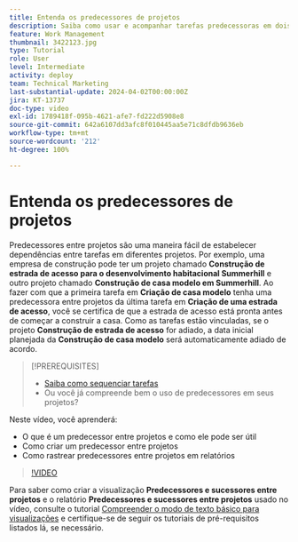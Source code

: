```yaml
---
title: Entenda os predecessores de projetos
description: Saiba como usar e acompanhar tarefas predecessoras em dois ou mais projetos.
feature: Work Management
thumbnail: 3422123.jpg
type: Tutorial
role: User
level: Intermediate
activity: deploy
team: Technical Marketing
last-substantial-update: 2024-04-02T00:00:00Z
jira: KT-13737
doc-type: video
exl-id: 1789418f-095b-4621-afe7-fd222d5908e8
source-git-commit: 642a6107dd3afc8f010445aa5e71c8dfdb9636eb
workflow-type: tm+mt
source-wordcount: '212'
ht-degree: 100%

---
```


# Entenda os predecessores de projetos

Predecessores entre projetos são uma maneira fácil de estabelecer dependências entre tarefas em diferentes projetos. Por exemplo, uma empresa de construção pode ter um projeto chamado **Construção de estrada de acesso para o desenvolvimento habitacional Summerhill** e outro projeto chamado **Construção de casa modelo em Summerhill**. Ao fazer com que a primeira tarefa em **Criação de casa modelo** tenha uma predecessora entre projetos da última tarefa em **Criação de uma estrada de acesso**, você se certifica de que a estrada de acesso está pronta antes de começar a construir a casa. Como as tarefas estão vinculadas, se o projeto **Construção de estrada de acesso** for adiado, a data inicial planejada da **Construção de casa modelo** será automaticamente adiado de acordo.

>[!PREREQUISITES]
>
>* [Saiba como sequenciar tarefas](https://experienceleague.adobe.com/docs/workfront-learn/tutorials-workfront/manage-work/tasks/learn-to-sequence-tasks.html?lang=pt-BR)
>* Ou você já compreende bem o uso de predecessores em seus projetos?


Neste vídeo, você aprenderá:

* O que é um predecessor entre projetos e como ele pode ser útil
* Como criar um predecessor entre projetos
* Como rastrear predecessores entre projetos em relatórios

>[!VIDEO](https://video.tv.adobe.com/v/3422123/?quality=12&learn=on)

Para saber como criar a visualização **Predecessores e sucessores entre projetos** e o relatório **Predecessores e sucessores entre projetos** usado no vídeo, consulte o tutorial [Compreender o modo de texto básico para visualizações](https://experienceleague.adobe.com/docs/workfront-learn/tutorials-workfront/reporting/intermediate-reporting/basic-text-mode-for-views.html?lang=br) e certifique-se de seguir os tutoriais de pré-requisitos listados lá, se necessário.
